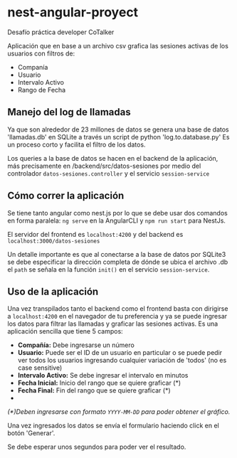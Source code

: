# nest-angular-proyect

Desafío práctica developer CoTalker

Aplicación que en base a un archivo csv grafica las sesiones activas de los usuarios con filtros de:
* Companía
* Usuario
* Intervalo Activo
* Rango de Fecha

## Manejo del log de llamadas
Ya que son alrededor de 23 millones de datos se genera una base de datos 'llamadas.db' en SQLite a través  un script de python 'log.to.database.py'
Es un proceso corto y facilita el filtro de los datos.

Los queries a la base de datos se hacen en el backend de la aplicación, más precisamente en /backend/src/datos-sesiones por medio del controlador ```datos-sesiones.controller```
 y el servicio ```session-service```
 
 ## Cómo correr la aplicación
 
 Se tiene tanto angular como nest.js por lo que se debe usar dos comandos en forma paralela:
 ```ng serve``` en la AngularCLI y ```npm run start``` para NestJs.
 
 El servidor del frontend es ```localhost:4200``` y del backend es ```localhost:3000/datos-sesiones```
 
 Un detalle importante es que al conectarse a la base de datos por SQLite3 se debe especificar la dirección completa de dónde se ubica el archivo .db
el ```path``` se señala en la función ```init()``` en el servicio  ```session-service```.

## Uso de la aplicación
Una vez transpilados tanto el backend como el frontend basta con dirigirse a  ```localhost:4200``` en el navegador de tu preferencia y ya se puede ingresar los datos para filtrar
las llamadas y graficar las sesiones activas. Es una aplicación sencilla que tiene 5 campos:
* **Compañía:** Debe ingresarse un número
* **Usuario:** Puede ser el ID de un usuario en particular o se puede pedir ver todos los usuarios ingresando cualquier variación de 'todos' (no es case sensitive)
* **Intervalo Activo:** Se debe ingresar el intervalo en minutos
* **Fecha Inicial:** Inicio del rango que se quiere graficar (*)
* **Fecha Final:** Fin del rango que se quiere graficar (*)
* 
_(*)Deben ingresarse con formato ```YYYY-MM-DD``` para poder obtener el gráfico._

Una vez ingresados los datos se envía el formulario haciendo click en el botón 'Generar'.

Se debe esperar unos segundos para poder ver el resultado.
